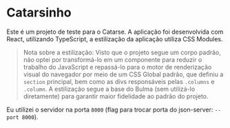 # Catarsinho

Este é um projeto de teste para o Catarse. A aplicação foi desenvolvida com React, utilizando TypeScript, a estilização da aplicação utiliza CSS Modules.

> Nota sobre a estilização:
> Visto que o projeto segue um corpo padrão, não optei por transformá-lo em um componente para reduzir o trabalho do JavaScript e repassá-lo para o motor de renderização visual do navegador por meio de um CSS Global padrão, que definiu a `section` principal, bem como as divs responsáveis pelas `.columns` e `.column`. A estilização segue a base do Bulma (sem utilizá-lo diretamente) para garantir maior fidelidade ao padrão do projeto.

Eu utilizei o servidor na porta `8000` (flag para trocar porta do json-server: `--port 8000`).
